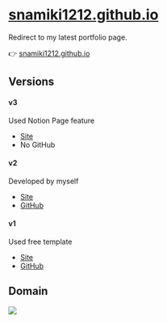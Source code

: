 # [snamiki1212.github.io](https://snamiki1212.github.io/)

Redirect to my latest portfolio page.

👉 [snamiki1212.github.io](https://snamiki1212.github.io/)

## Versions

#### v3

Used Notion Page feature

- [Site](https://snamiki1212.notion.site/AboutMe-bcbf1b16e6d045dbaa4f9ad1d4b2bc33)
- No GitHub

#### v2

Developed by myself

- [Site](https://snamiki1212.github.io/v2)
- [GitHub](https://github.com/snamiki1212/v2)

#### v1

Used free template

- [Site](https://snamiki1212.github.io/v1)
- [GitHub](https://github.com/snamiki1212/v1)

## Domain

[![](https://mermaid.ink/img/eyJjb2RlIjoiZmxvd2NoYXJ0XG4gICAgcGVyc29uKGZhOmZhLXVzZXItY2lyY2xlKVxuICAgIGFib3V0bWVbYWJvdXRtZS5zbmFtaWtpMTIxMi5jb21dXG4gICAgZ2l0aHViW3NuYW1pa2kxMjEyLmdpdGh1Yi5pb11cbiAgICBsYXRlc3RWZXJbXCIgW0xhdGVzdCBteSBwb3J0b2ZvbGlvIHBhZ2UhIV0gXCJdXG5cbiAgICBwZXJzb24gLS0-IGFib3V0bWVcbiAgICBhYm91dG1lIC0tPiBnaXRodWJcbiAgICBnaXRodWIgLS0-IGxhdGVzdFZlciIsIm1lcm1haWQiOnsidGhlbWUiOiJkZWZhdWx0In0sInVwZGF0ZUVkaXRvciI6ZmFsc2UsImF1dG9TeW5jIjp0cnVlLCJ1cGRhdGVEaWFncmFtIjpmYWxzZX0)](https://mermaid-js.github.io/mermaid-live-editor/edit/#eyJjb2RlIjoiZmxvd2NoYXJ0XG4gICAgcGVyc29uKGZhOmZhLXVzZXItY2lyY2xlKVxuICAgIGFib3V0bWVbYWJvdXRtZS5zbmFtaWtpMTIxMi5jb21dXG4gICAgZ2l0aHViW3NuYW1pa2kxMjEyLmdpdGh1Yi5pb11cbiAgICBsYXRlc3RWZXJbXCIgW0xhdGVzdCBteSBwb3J0b2ZvbGlvIHBhZ2UhIV0gXCJdXG5cbiAgICBwZXJzb24gLS0-IGFib3V0bWVcbiAgICBhYm91dG1lIC0tPiBnaXRodWJcbiAgICBnaXRodWIgLS0-IGxhdGVzdFZlciIsIm1lcm1haWQiOiJ7XG4gIFwidGhlbWVcIjogXCJkZWZhdWx0XCJcbn0iLCJ1cGRhdGVFZGl0b3IiOmZhbHNlLCJhdXRvU3luYyI6dHJ1ZSwidXBkYXRlRGlhZ3JhbSI6ZmFsc2V9)
